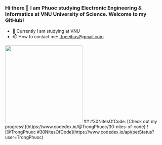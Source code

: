 ### Hi there 👋  I am Phuoc studying Electronic Engineering & Informatics at VNU University of Science. Welcome to my GitHub!
- 🌱 Currently I am studying at VNU
- 📫 How to contact me: ttpeeihus@gmail.com
<img src="https://octodex.github.com/images/megacat-2.png" height="250" width="250"/>
## #30NitesOfCode:
  [Check out my progress!](https://www.codedex.io/@TrongPhuoc/30-nites-of-code)  
  ![@TrongPhuoc #30NitesOfCode](https://www.codedex.io/api/petStatus?user=TrongPhuoc)
